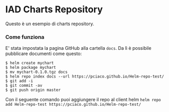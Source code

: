 # IAD Charts Repository

Questo è un esempio di charts repository.

### Come funziona

E' stata impostata la pagina GitHub alla cartella `docs`. Da lì è possibile pubblicare documenti come questo:

```console
$ helm create mychart
$ helm package mychart
$ mv mychart-0.1.0.tgz docs
$ helm repo index docs --url https://pciaco.github.io/Helm-repo-test/
$ git add -i
$ git commit -av
$ git push origin master
```

Con il seguente comando puoi aggiungere il repo al client helm `helm repo add Helm-repo-test https://pciaco.github.io/Helm-repo-test/`
